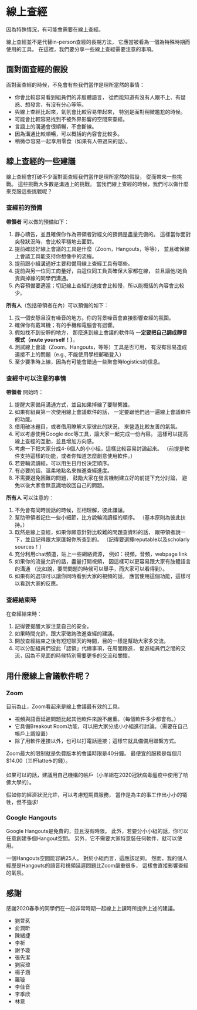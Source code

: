# 線上查經

因為特殊情況，有可能會需要在線上查經。

線上查經並不是代替in-person查經的長期方法，
它應當被看為一個為特殊時期而使用的工具。
在這裡，我們要分享一些線上查經需要注意的事項。

## 面對面查經的假設

面對面查經的時候，不免會有些我們當作是理所當然的事情：

- 你會比較容易看到組員們的非肢體語言，
從而能知道有沒有人跟不上、有疑惑、想發言、有沒有分心等等。
- 與線上查經比起來，氣氛會比較容易带起來，
特別是面對稍微尷尬的時候。
- 可能會比較容易找到不被外界影響的空間來查經。
- 言語上的溝通會很順暢，不會斷線。
- 因為溝通比較順暢，可以概括的內容會比較多。
- 稍微😊容易一起享用零食（如果有人帶過來的話）。

## 線上查經的一些建議

線上查經會打破不少面對面查經我們當作是理所當然的假設，
從而帶來一些挑戰。
這些挑戰大多數是溝通上的挑戰。
當我們線上查經的時候，我們可以做什麼來克服這些挑戰呢？

### 查經前的預備

**帶領者** 可以做的預備如下：

1. 靜心禱告，並且確保你作為帶領者對經文的預備是盡量完備的。
這樣當你面對突發狀況時，會比較平穩地去面對。
1. 提前確認好線上會議的工具是什麼（Zoom，Hangouts，等等），
並且確保線上會議工具能支持你想像中的流程。
1. 提前跟小組溝通好主要和備用線上查經工具有哪些。
1. 提前與另一位同工商量好，由這位同工負責確保大家都在線，
並且讓他/她負責與掉線的同學們溝通。
1. 內容預備要適當；切記線上查經的速度會比較慢，所以能概括的內容會比較少。

**所有人**（包括帶領者在內）可以預備的如下：

1. 找一個安靜且沒有噪音的地方。你的背景噪音會直接影響查經的氛圍。
1. 確保你有戴耳機；有的手機和電腦會有迴響。
1. 假如找不到安靜的地方，
那麼進到線上會議的軟件時 **一定要把自己調成靜音模式（mute yourself！）**。
1. 測試線上會議（Zoom，Hangouts，等等）工具是否可用，
有沒有容易造成連接不上的問題（e.g., 不能使用學校郵箱登入）
1. 至少要準時上線，因為有可能會錯過一些聚會時logistics的信息。


### 查經中可以注意的事情

**帶領者** 開始時：

1. 提醒大家備用溝通方式，並且如果掉線了要聯繫誰。
1. 如果有組員第一次使用線上會議軟件的話，
一定要跟他們過一遍線上會議軟件的功能。
1. 借用破冰題目，或者借用瞭解大家彼此的狀況，
來營造比較友善的氣氛。
1. 可以考慮使用Google doc等工具，讓大家一起完成一份內容。
這樣可以提高線上查經的互動，並且增加方向感。
1. 考慮一下把大家分成4-6個人的小小組，這樣比較容易討論起來。
（前提是軟件支持這樣的功能，或者你知道怎麼創意使用軟件。）
1. 若要輪流讀經，可以用生日月份決定順序。
1. 有必要的話，溫柔地點名來推進查經進度。
1. 不需要避免困難的問題，
鼓勵大家在發言機制建立好的前提下充分討論，
避免以後大家會無意識地收回自己的問題。

**所有人** 可以注意的：

1. 不免會有同時說話的時候，互相理解，彼此謙讓。
1. 幫助帶領者記住一些小細節，比方說輪流讀經的順序。
（基本原則為彼此扶持。）
1. 既然是線上查經，如果你願意針對比較難的問題查資料的話，
跟帶領者說一下，並且記得跟大家匯報你所查到的。
（記得要選擇reputable以及scholarly sources！）
1. 充分利用chat頻道，貼上一些網絡資源，
例如：視頻，音頻，webpage link
1. 如果你的流量允許的話，盡量打開視頻，
因這樣可以更容易跟大家有肢體語言的溝通
（比如說，要問問題的時候可以舉手，而大家可以看得到）。
1. 如果有的選項可以讓你同時看到大家的視頻的話，
應當使用這個功能，這樣可以看到大家的反應。

### 查經結束時

在查經結束時：

1. 記得要提醒大家注意自己的安全。
1. 如果時間允許，跟大家徵詢改進查經的建議。
1. 開放查經結束之後有短短聊天的時間，目的一樣是幫助大家多交流。
1. 可以分配組員們彼此「認領」代禱事項，在周間跟進，
促進組員們之間的交流，因為不見面的時候特別需要更多的交流和關懷。

## 用什麼線上會議軟件呢？

### Zoom

目前為止，Zoom看起來是線上會議最有效的工具。

- 視頻與語音延遲問題比起其他軟件來說不嚴重。（每個軟件多少都會有。）
- 它具備Breakout Room功能，可以把大家分成小小組進行討論。（需要在自己帳戶上調設置）
- 除了用軟件連接以外，也可以打電話連接；這樣它就具備備用聯繫方式。

Zoom最大的限制就是免費版本的會議時限是40分鐘。
最便宜的服務是每個月$14.00（三杯latte☕️的錢）。

如果可以的話，建議用自己機構的帳戶（小羊組在2020冠狀病毒瘟疫中使用了哈佛大學的）。

假如你的經濟狀況允許，可以考慮短期買服務，
當作是為主的事工作出小小的犧牲，但不強求!

### Google Hangouts

Google Hangouts是免費的，並且沒有時限。
此外，若要分小小組的話，你可以任意創建多個Hangout空間。
另外，它不需要大家特意裝任何軟件，就可以使用。

一個Hangouts空間能容納25人。
對於小組而言，這應該足夠。
然而，我的個人經歷是Hangouts的語音和視頻延遲問題比Zoom嚴重很多，
這樣會直接影響查經的氣氛。

## 感謝

感謝2020春季的同學們在一段非常時期一起線上上課時所提供上述的建議。

- 劉萱茗
- 俞潤昕
- 陳緒捷
- 李祈
- 謝予璇
- 張先潔
- 劉宸瑋
- 楊子涵
- 羅璇
- 李佳音
- 李季欣
- 林意

